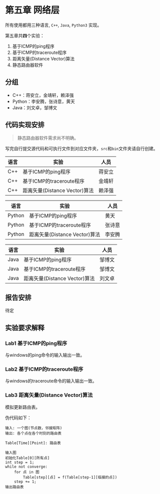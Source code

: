 # 第五章 网络层

所有使用都用三种语言, `C++`, `Java`, `Python3` 实现。

第五章共**四**个实验：

1. 基于ICMP的ping程序
2. 基于ICMP的traceroute程序
3. 距离矢量(Distance Vector)算法
4. 静态路由器软件

## 分组

- C++：蒋安立，金靖轩，赖泽强
- Python：李安腾，张诗意，黄天
- Java：刘文卓，邹博文

## 代码实现安排

> 静态路由器软件需求尚不明确。

写完自行提交源代码和可执行文件到对应文件夹，`src`和`bin`文件夹请自行创建。

| 语言 | 实验               | 人员 |
| -------- | ------------------ | ---- |
| C++      | 基于ICMP的ping程序 | 蒋安立 |
| C++      | 基于ICMP的traceroute程序 | 金靖轩 |
| C++ | 距离矢量(Distance Vector)算法 | 赖泽强 |

| 语言   | 实验                          | 人员   |
| ------ | ----------------------------- | ------ |
| Python | 基于ICMP的ping程序            | 黄天   |
| Python | 基于ICMP的traceroute程序      | 张诗意 |
| Python | 距离矢量(Distance Vector)算法 | 李安腾 |

| 语言 | 实验                          | 人员   |
| ---- | ----------------------------- | ------ |
| Java | 基于ICMP的ping程序            | 邹博文 |
| Java | 基于ICMP的traceroute程序      | 邹博文 |
| Java | 距离矢量(Distance Vector)算法 | 刘文卓 |

## 报告安排

待定

## 实验要求解释

### Lab1 基于ICMP的ping程序

与windows的ping命令的输入输出一致。

### Lab2 基于ICMP的traceroute程序

与windows的traceroute命令的输入输出一致。

### Lab3 距离矢量(Distance Vector)算法

模拟更新路由表。

伪代码如下：

```
输入: 一个图(节点数，邻接矩阵)
输出: 各个点在各个时刻的路由表

Table[Time][Point]: 路由表

输入图
初始化Table[0][所有点]
int step = 1;
while not converge:
	for 点 in 图
		Table[step][点] = f(Table[step-1][临接的点])
	step += 1;
输出路由表
```


